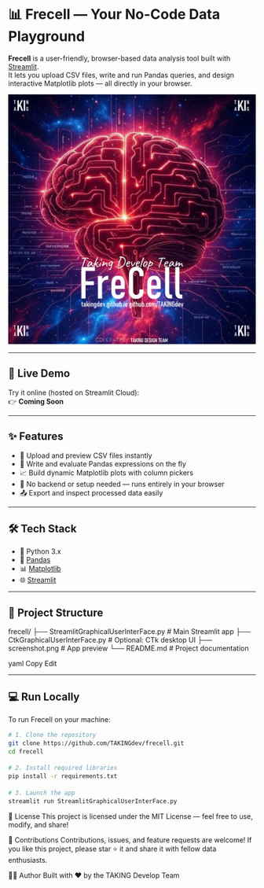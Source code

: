 # 📊 Frecell — Your No-Code Data Playground

**Frecell** is a user-friendly, browser-based data analysis tool built with [Streamlit](https://streamlit.io/).  
It lets you upload CSV files, write and run Pandas queries, and design interactive Matplotlib plots — all directly in your browser.

![Frecell Screenshot](FreCell.png)

---

## 🚀 Live Demo

Try it online (hosted on Streamlit Cloud):  
👉 **Coming Soon**

---

## ✨ Features

- 📁 Upload and preview CSV files instantly  
- 🧠 Write and evaluate Pandas expressions on the fly  
- 📈 Build dynamic Matplotlib plots with column pickers  
- 🔐 No backend or setup needed — runs entirely in your browser  
- 📤 Export and inspect processed data easily

---

## 🛠️ Tech Stack

- 🐍 Python 3.x  
- 🧮 [Pandas](https://pandas.pydata.org/)  
- 📊 [Matplotlib](https://matplotlib.org/)  
- 🌐 [Streamlit](https://streamlit.io/)

---

## 📂 Project Structure

frecell/
├── StreamlitGraphicalUserInterFace.py # Main Streamlit app
├── CtkGraphicalUserInterFace.py # Optional: CTk desktop UI
├── screenshot.png # App preview
└── README.md # Project documentation

yaml
Copy
Edit

---

## 💻 Run Locally

To run Frecell on your machine:

```bash
# 1. Clone the repository
git clone https://github.com/TAKINGdev/frecell.git
cd frecell

# 2. Install required libraries
pip install -r requirements.txt

# 3. Launch the app
streamlit run StreamlitGraphicalUserInterFace.py
```
📃 License
This project is licensed under the MIT License — feel free to use, modify, and share!

🤝 Contributions
Contributions, issues, and feature requests are welcome!
If you like this project, please star ⭐ it and share it with fellow data enthusiasts.

👨‍💻 Author
Built with ❤️ by the TAKING Develop Team
